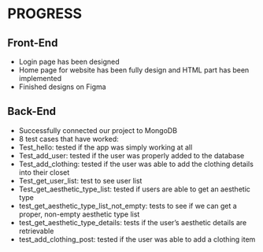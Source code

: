 # PROGRESS 
## Front-End 
- Login page has been designed
- Home page for website has been fully design and HTML part has been implemented
- Finished designs on Figma

## Back-End 
- Successfully connected our project to MongoDB
- 8 test cases that have worked:
- Test_hello: tested if the app was simply working at all
- Test_add_user: tested if the user was properly added to the database
- Test_add_clothing: tested if the user was able to add the clothing details into their closet
- Test_get_user_list: test to see user list 
- Test_get_aesthetic_type_list: tested if users are able to get an aesthetic type 
- test_get_aesthetic_type_list_not_empty: tests to see if we can get a proper, non-empty aesthetic type list
- test_get_aesthetic_type_details: tests if the user’s aesthetic details are retrievable
- test_add_clothing_post: tested if the user was able to add a clothing item

